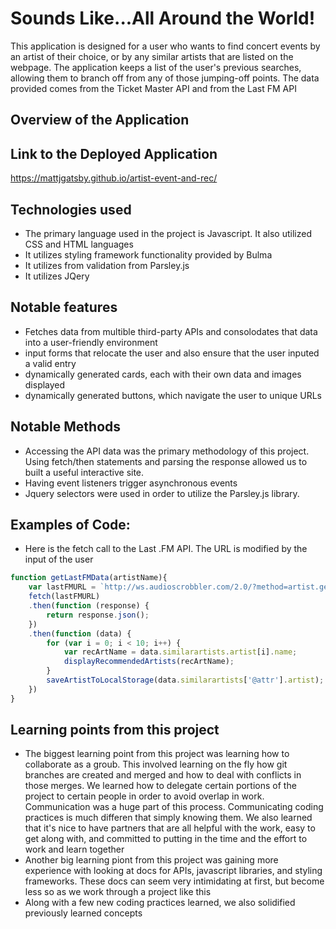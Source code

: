 # Sounds Like...All Around the World!
This application is designed for a user who wants to find concert events by an artist of their choice, or by any similar artists that are listed on the webpage.  The application keeps a list of the user's previous searches, allowing them to branch off from any of those jumping-off points.  The data provided comes from the Ticket Master API and from the Last FM API 

## Overview of the Application

## Link to the Deployed Application
https://mattjgatsby.github.io/artist-event-and-rec/

## Technologies used
- The primary language used in the project is Javascript.  It also utilized CSS and HTML languages
- It utilizes styling framework functionality provided by Bulma
- It utilizes from validation from Parsley.js
- It utilizes JQery

## Notable features
- Fetches data from multible third-party APIs and consolodates that data into a user-friendly environment
- input forms that relocate the user and also ensure that the user inputed a valid entry
- dynamically generated cards, each with their own data and images displayed
- dynamically generated buttons, which navigate the user to unique URLs

## Notable Methods
- Accessing the API data was the primary methodology of this project.  Using fetch/then statements and parsing the response allowed us to built a useful interactive site.
- Having event listeners trigger asynchronous events
- Jquery selectors were used in order to utilize the Parsley.js library.

## Examples of Code:
- Here is the fetch call to the Last .FM API. The URL is modified by the input of the user
```javascript
function getLastFMData(artistName){
    var lastFMURL = `http://ws.audioscrobbler.com/2.0/?method=artist.getsimilar&artist=${artistName}&api_key=ad9eb14ec5af4e4148be415fdc964ee5&format=json`
    fetch(lastFMURL)
    .then(function (response) {
        return response.json();
    })
    .then(function (data) {
        for (var i = 0; i < 10; i++) {
            var recArtName = data.similarartists.artist[i].name;
            displayRecommendedArtists(recArtName);
        }
        saveArtistToLocalStorage(data.similarartists['@attr'].artist);
    })
}
```

## Learning points from this project
- The biggest learning point from this project was learning how to collaborate as a groub.  This involved learning on the fly how git branches are created and merged and how to deal with conflicts in those merges.  We learned how to delegate certain portions of the project to certain people in order to avoid overlap in work.  Communication was a huge part of this process.  Communicating coding practices is much differen that simply knowing them.  We also learned that it's nice to have partners that are all helpful with the work, easy to get along with, and committed to putting in the time and the effort to work and learn together
- Another big learning piont from this project was gaining more experience with looking at docs for APIs, javascript libraries, and styling frameworks.  These docs can seem very intimidating at first, but become less so as we work through a project like this
- Along with a few new coding practices learned, we also solidified previously learned concepts